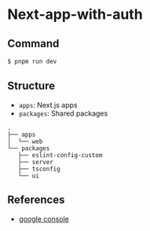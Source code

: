 # Next-app-with-auth

## Command

```sh
$ pnpm run dev
```

## Structure

- `apps`: Next.js apps
- `packages`: Shared packages

```
.
├── apps
│  └── web
└── packages
   ├── eslint-config-custom
   ├── server
   ├── tsconfig
   └── ui
```

## References

- [google console](https://console.developers.google.com/)
